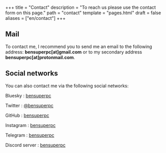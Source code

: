 +++
title = "Contact"
description = "To reach us please use the contact form on this page."
path = "contact"
template = "pages.html"
draft = false
aliases = ["en/contact"]
+++

## Mail

To contact me, I recommend you to send me an email to the following address: **bensuperpc[at]gmail.com** or to my secondary address **bensuperpc[at]protonmail.com**.

## Social networks

You can also contact me via the following social networks:

Bluesky : [bensuperpc](https://bsky.app/profile/bensuperpc.bsky.social)

Twitter : [@bensuperpc](https://twitter.com/bensuperpc)

GitHub : [bensuperpc](https://github.com/bensuperpc)

Instagram : [bensuperpc](https://www.instagram.com/bensuperpc/)

Telegram : [bensuperpc](https://t.me/bensuperpc)

Discord server : [bensuperpc](https://discord.gg/etzX79VS)
